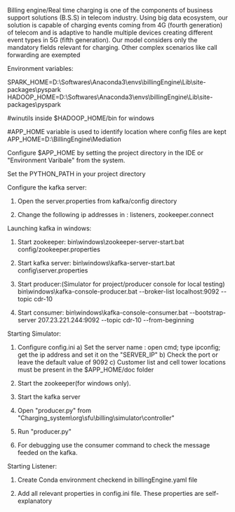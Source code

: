 Billing engine/Real time charging is one of the components of business support solutions (B.S.S)
in telecom industry. Using big data ecosystem, our solution is capable of charging events coming
from 4G (fourth generation) of telecom and is adaptive to handle multiple devices creating
different event types in 5G (fifth generation). Our model considers only the mandatory fields
relevant for charging. Other complex scenarios like call forwarding are exempted

Environment variables:

SPARK_HOME=D:\Softwares\Anaconda3\envs\billingEngine\Lib\site-packages\pyspark
HADOOP_HOME=D:\Softwares\Anaconda3\envs\billingEngine\Lib\site-packages\pyspark

#winutils inside $HADOOP_HOME/bin for windows

#APP_HOME variable is used to identify location where config files are kept
APP_HOME=D:\BillingEngine\Mediation

Configure $APP_HOME by setting the project directory in the IDE or "Environment Varibale" from the system.

Set the PYTHON_PATH in your project directory

Configure the kafka server:

1. Open the server.properties from kafka/config directory

2. Change the following ip addresses in : listeners, zookeeper.connect

Launching kafka in windows:

1. Start zookeeper:
bin\windows\zookeeper-server-start.bat config/zookeeper.properties

2. Start kafka server:
bin\windows\kafka-server-start.bat config\server.properties

3. Start producer:(Simulator for project/producer console for local testing)
bin\windows\kafka-console-producer.bat --broker-list localhost:9092 --topic cdr-10

4. Start consumer:
bin\windows\kafka-console-consumer.bat --bootstrap-server 207.23.221.244:9092 --topic cdr-10 --from-beginning

Starting Simulator:


1. Configure config.ini
	a) Set the server name : open cmd; type ipconfig; get the ip address and set it on the "SERVER_IP"
	b) Check the port or leave the default value of 9092
	c) Customer list and cell tower locations must be present in the $APP_HOME/doc folder

2. Start the zookeeper(for windows only).

3. Start the kafka server

4. Open "producer.py" from "Charging_system\org\sfu\billing\simulator\controller"

5. Run "producer.py"

6. For debugging use the consumer command to check the message feeded on the kafka.

Starting Listener:

1. Create Conda environment checkend in billingEngine.yaml file 

2. Add all relevant properties in config.ini file. These properties are self-explanatory


